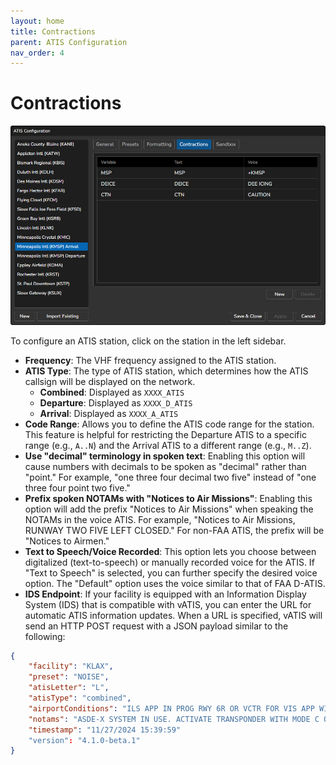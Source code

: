 ```yaml
---
layout: home
title: Contractions
parent: ATIS Configuration
nav_order: 4
---
```


# Contractions

![Contractions](/assets/images/Contractions.png)

To configure an ATIS station, click on the station in the left sidebar.

* **Frequency**: The VHF frequency assigned to the ATIS station.
* **ATIS Type**: The type of ATIS station, which determines how the ATIS callsign will be displayed on the network.
    * **Combined**: Displayed as `XXXX_ATIS`
    * **Departure**: Displayed as `XXXX_D_ATIS`
    * **Arrival**: Displayed as `XXXX_A_ATIS`
* **Code Range**: Allows you to define the ATIS code range for the station. This feature is helpful for restricting the Departure ATIS to a specific range (e.g., `A..N`) and the Arrival ATIS to a different range (e.g., `M..Z`).
* **Use "decimal" terminology in spoken text**: Enabling this option will cause numbers with decimals to be spoken as "decimal" rather than "point." For example, "one three four decimal two five" instead of "one three four point two five."
* **Prefix spoken NOTAMs with "Notices to Air Missions"**: Enabling this option will add the prefix "Notices to Air Missions" when speaking the NOTAMs in the voice ATIS. For example, "Notices to Air Missions, RUNWAY TWO FIVE LEFT CLOSED." For non-FAA ATIS, the prefix will be "Notices to Airmen."
* **Text to Speech/Voice Recorded**: This option lets you choose between digitalized (text-to-speech) or manually recorded voice for the ATIS. If "Text to Speech" is selected, you can further specify the desired voice option. The "Default" option uses the voice similar to that of FAA D-ATIS.
* **IDS Endpoint**: If your facility is equipped with an Information Display System (IDS) that is compatible with vATIS, you can enter the URL for automatic ATIS information updates. When a URL is specified, vATIS will send an HTTP POST request with a JSON payload similar to the following:
```json
{
    "facility": "KLAX",
    "preset": "NOISE",
    "atisLetter": "L",
    "atisType": "combined",
    "airportConditions": "ILS APP IN PROG RWY 6R OR VCTR FOR VIS APP WILL BE PROVIDED. OPPOSITE DRCTN TFC DEPTG RWY 25R.",
    "notams": "ASDE-X SYSTEM IN USE. ACTIVATE TRANSPONDER WITH MODE C ON ALL TWYS AND RWYS. READBACK ALL RWY HOLD SHORT INSTRUCTIONS.",
    "timestamp": "11/27/2024 15:39:59"
    "version": "4.1.0-beta.1"
}
```